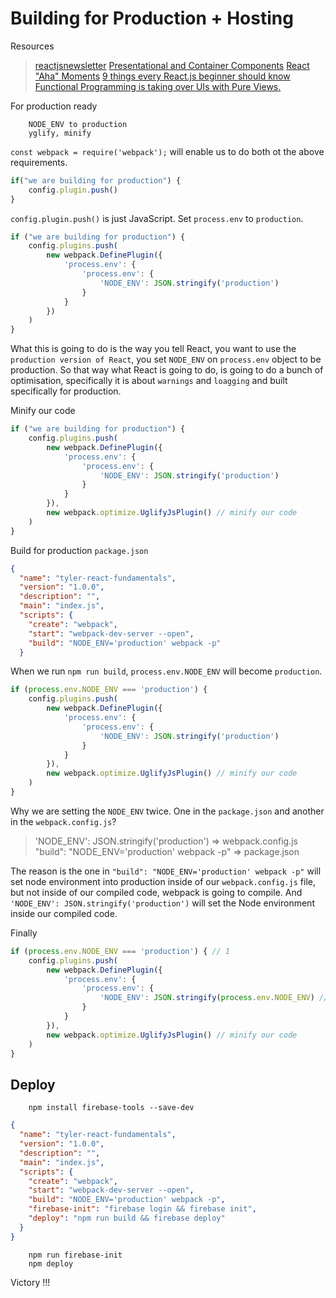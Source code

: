 # Building for Production + Hosting

Resources

> [reactjsnewsletter](http://reactjsnewsletter.com/)
> [Presentational and Container Components](https://medium.com/@dan_abramov/smart-and-dumb-components-7ca2f9a7c7d0)
> [React "Aha" Moments](https://tylermcginnis.com/react-aha-moments/)
> [9 things every React.js beginner should know](https://camjackson.net/post/9-things-every-reactjs-beginner-should-know)
> [Functional Programming is taking over UIs with Pure Views.](https://medium.freecodecamp.org/the-revolution-of-pure-views-aed339db7da4)

For production ready

        NODE_ENV to production
        yglify, minify 
        
`const webpack = require('webpack');` will enable us to do both ot the above requirements. 

```javascript
if("we are building for production") {
    config.plugin.push()
}
```

`config.plugin.push()` is just JavaScript. Set `process.env` to `production`.

```javascript
if ("we are building for production") {
    config.plugins.push(
        new webpack.DefinePlugin({
            'process.env': {
                'process.env': {
                    'NODE_ENV': JSON.stringify('production')
                }
            }
        })
    )
}
```

What this is going to do is the way you tell React, you want to use the `production version of React`, you
set `NODE_ENV` on `process.env` object to be production. So that way what React is going to do, is going to
do a bunch of optimisation, specifically it is about `warnings` and `loagging` and built specifically for
production. 

Minify our code

```javascript
if ("we are building for production") {
    config.plugins.push(
        new webpack.DefinePlugin({
            'process.env': {
                'process.env': {
                    'NODE_ENV': JSON.stringify('production')
                }
            }
        }),
        new webpack.optimize.UglifyJsPlugin() // minify our code
    )
}
``` 

Build for production `package.json`

```json
{
  "name": "tyler-react-fundamentals",
  "version": "1.0.0",
  "description": "",
  "main": "index.js",
  "scripts": {
    "create": "webpack",
    "start": "webpack-dev-server --open",
    "build": "NODE_ENV='production' webpack -p"
  }
```

When we run `npm run build`, `process.env.NODE_ENV` will become `production`.

```javascript
if (process.env.NODE_ENV === 'production') {
    config.plugins.push(
        new webpack.DefinePlugin({
            'process.env': {
                'process.env': {
                    'NODE_ENV': JSON.stringify('production')
                }
            }
        }),
        new webpack.optimize.UglifyJsPlugin() // minify our code
    )
}
``` 

Why we are setting the `NODE_ENV` twice. One in the `package.json` and another in the `webpack.config.js`?

> 'NODE_ENV': JSON.stringify('production') => webpack.config.js
> "build": "NODE_ENV='production' webpack -p" => package.json

The reason is the one in `"build": "NODE_ENV='production' webpack -p"` will set node environment into production inside of our `webpack.config.js` file, but not inside of our compiled code, webpack is going to compile. And `'NODE_ENV': JSON.stringify('production')` will set the Node environment inside our compiled code. 

Finally 

```javascript
if (process.env.NODE_ENV === 'production') { // 1
    config.plugins.push(
        new webpack.DefinePlugin({
            'process.env': {
                'process.env': {
                    'NODE_ENV': JSON.stringify(process.env.NODE_ENV) // 2
                }
            }
        }),
        new webpack.optimize.UglifyJsPlugin() // minify our code
    )
}
```
## Deploy

        npm install firebase-tools --save-dev

```json
{
  "name": "tyler-react-fundamentals",
  "version": "1.0.0",
  "description": "",
  "main": "index.js",
  "scripts": {
    "create": "webpack",
    "start": "webpack-dev-server --open",
    "build": "NODE_ENV='production' webpack -p",
    "firebase-init": "firebase login && firebase init",
    "deploy": "npm run build && firebase deploy"
  }
}
```
        npm run firebase-init
        npm deploy

Victory !!!
